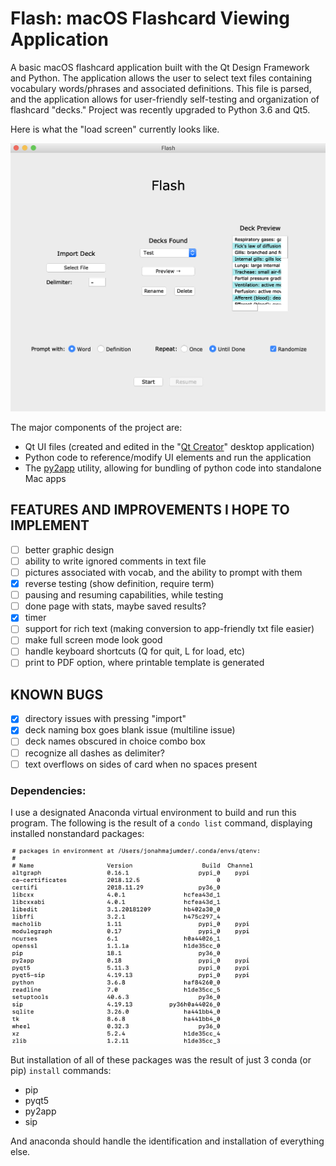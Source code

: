 # Flash: macOS Flashcard Viewing Application

A basic macOS flashcard application built with the Qt Design Framework and Python. The application allows the user to select text files containing vocabulary words/phrases and associated definitions. This file is parsed, and the application allows for user-friendly self-testing and organization of flashcard "decks." Project was recently upgraded to Python 3.6 and Qt5.

Here is what the "load screen" currently looks like.

<img src="screenshots/loadscreen_preview.png" width="600">

The major components of the project are:
* Qt UI files (created and edited in the "[Qt Creator](https://wiki.qt.io/Qt_Creator)" desktop application)
* Python code to reference/modify UI elements and run the application
* The [py2app](https://py2app.readthedocs.io/en/latest/#) utility, allowing for bundling of python code into standalone Mac apps

## FEATURES AND IMPROVEMENTS I HOPE TO IMPLEMENT
- [ ] better graphic design
- [ ] ability to write ignored comments in text file
- [ ] pictures associated with vocab, and the ability to prompt with them
- [X] reverse testing (show definition, require term)
- [ ] pausing and resuming capabilities, while testing
- [ ] done page with stats, maybe saved results?
- [X] timer
- [ ] support for rich text (making conversion to app-friendly txt file easier)
- [ ] make full screen mode look good
- [ ] handle keyboard shortcuts (Q for quit, L for load, etc)
- [ ] print to PDF option, where printable template is generated

## KNOWN BUGS
- [X] directory issues with pressing "import"
- [X] deck naming box goes blank issue (multiline issue)
- [ ] deck names obscured in choice combo box 
- [ ] recognize all dashes as delimiter?
- [ ] text overflows on sides of card when no spaces present

### Dependencies:

I use a designated Anaconda virtual environment to build and run this program. The following is the result of a `condo list` command, displaying installed nonstandard packages:

<img src="screenshots/conda_list.png" width="400">

But installation of all of these packages was the result of just 3 conda (or pip) `install` commands:
* pip
* pyqt5
* py2app
* sip

And anaconda should handle the identification and installation of everything else.